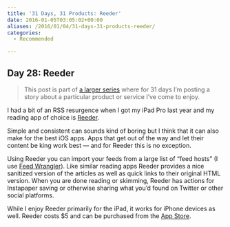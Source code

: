 ```yaml
---
title: '31 Days, 31 Products: Reeder'
date: 2016-01-05T03:05:02+00:00
aliases: /2016/01/04/31-days-31-products-reeder/
categories:
  - Recommended

---
```

## Day 28: Reeder

> This post is part of [a larger series][1] where for 31 days I&#8217;m posting a story about a particular product or service I&#8217;ve come to enjoy.

I had a bit of an RSS resurgence when I got my iPad Pro last year and my reading app of choice is [Reeder][2].

Simple and consistent can sounds kind of boring but I think that it can also make for the best iOS apps. Apps that get out of the way and let their content be king work best &#8212; and for Reeder this is no exception.

Using Reeder you can import your feeds from a large list of &#8220;feed hosts&#8221; (I use [Feed Wrangler][3]). Like similar reading apps Reeder provides a nice sanitized version of the articles as well as quick links to their original HTML version. When you are done reading or skimming, Reeder has actions for Instapaper saving or otherwise sharing what you&#8217;d found on Twitter or other social platforms.

While I enjoy Reeder primarily for the iPad, it works for iPhone devices as well. Reeder costs $5 and can be purchased from the [App Store][4].

 [1]: http://mikezornek.com/2015/11/24/31-days-31-products-launch-post/
 [2]: http://reederapp.com/ios/
 [3]: https://feedwrangler.net/
 [4]: https://itunes.apple.com/us/app/reeder-3/id697846300?ls=1&mt=8